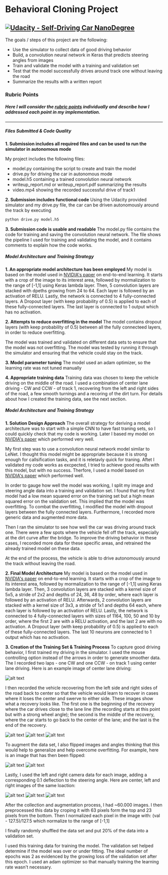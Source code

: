 # **Behavioral Cloning Project** 
[![Udacity - Self-Driving Car NanoDegree](https://s3.amazonaws.com/udacity-sdc/github/shield-carnd.svg)](http://www.udacity.com/drive)
---
The goals / steps of this project are the following:
* Use the simulator to collect data of good driving behavior
* Build, a convolution neural network in Keras that predicts steering angles from images
* Train and validate the model with a training and validation set
* Test that the model successfully drives around track one without leaving the road
* Summarize the results with a written report


[//]: # (Image References)

[image2]: ./examples/center.jpg "center lane"
[image3]: ./examples/recover1.jpg "Recovery Image1"
[image4]: ./examples/recover2.jpg "Recovery Image2"
[image5]: ./examples/recover3.jpg "Recovery Image3"
[image6]: ./examples/normal.jpg "Normal Image"
[image7]: ./examples/flipped.jpg "Flipped Image"
[image8]: ./examples/middle.jpg "middle Image"
[image9]: ./examples/left.jpg "left Image"
[image10]: ./examples/right.jpg "right Image"

### Rubric Points
##### Here I will consider the [rubric points](https://review.udacity.com/#!/rubrics/432/view) individually and describe how I addressed each point in my implementation.  

---
##### **Files Submitted & Code Quality**

**1. Submission includes all required files and can be used to run the simulator in autonomous mode**

My project includes the following files:
* model.py containing the script to create and train the model
* drive.py for driving the car in autonomous mode
* model.h5 containing a trained convolution neural network 
* writeup_report.md or writeup_report.pdf summarizing the results
* video.mp4 showing the recorded successful drive of track1 

**2. Submission includes functional code**
Using the Udacity provided simulator and my drive.py file, the car can be driven autonomously around the track by executing 
```sh
python drive.py model.h5
```

**3. Submission code is usable and readable**
The model.py file contains the code for training and saving the convolution neural network. The file shows the pipeline I used for training and validating the model, and it contains comments to explain how the code works.

##### Model Architecture and Training Strategy

**1. An appropriate model architecture has been employed**
My model is based on the model used in [NVIDIA's paper](https://images.nvidia.com/content/tegra/automotive/images/2016/solutions/pdf/end-to-end-dl-using-px.pdf) on end-to-end learning. It starts with a crop of the image to its interest area, followed by mormalization to the range of [-1,1] using Keras lambda layer. Then, 5 convolution layers are stacked with dpeths growing from 24 to 64. Each layer is followed by an activation of RELU. Lastly, the network is connected to 4 fully-connected layers. A Dropout layer (with keep probability of 0.5) is applied to each of these fully-connected layers. The last layer is connected to 1 output which has no activation.

**2. Attempts to reduce overfitting in the model**
The model contains dropout layers (with keep probability of 0.5) between all the fully connecteed layers, in order to reduce overfitting.

The model was trained and validated on different data sets to ensure that the model was not overfitting. The model was tested by running it through the simulator and ensuring that the vehicle could stay on the track.

**3. Model parameter tuning**
The model used an adam optimizer, so the learning rate was not tuned manually 

**4. Appropriate training data**
Training data was chosen to keep the vehicle driving on the middle of the road. I used a combination of center lane driving - CW and CCW - of track 1, recovering from the left and right sides of the road, a few smooth turnings and a recoring of the dirt turn.
For details about how I created the training data, see the next section. 

##### Model Architecture and Training Strategy
**1. Solution Design Approach**
The overall strategy for deriving a model architecture was to start with a simple CNN to have fast traning sets, so I could quickly check that my code is working. Later I based my model on [NVIDIA's paper](https://images.nvidia.com/content/tegra/automotive/images/2016/solutions/pdf/end-to-end-dl-using-px.pdf) which performed very well.

My first step was to use a convolution neural network model similar to LeNet. I thought this model might be appropriate because it is strong enough for callsification tasks, and it is reletavly quick for traning. Aftet I validated my code works as excpected, I tried to achieve good results with this model, but with no success. Therfore, I used a model based on [NVIDIA's paper](https://images.nvidia.com/content/tegra/automotive/images/2016/solutions/pdf/end-to-end-dl-using-px.pdf) which performed well.

In order to gauge how well the model was working, I split my image and steering angle data into a training and validation set.
I found that my first model had a low mean squared error on the training set but a high mean squared error on the validation set. This implied that the model was overfitting. 
To combat the overfitting, I modified the model with dropout layers between the fully connected layers. Furthermore, I recorded more generic data and augmented more data.

Then I ran the simulator to see how well the car was driving around track one. There were a few spots where the vehicle fell off the track, especially at the dirt curve after the bridge. To improve the driving behavior in these cases, I recorded more data for these specific areas, and retrained the already trained model on these data.

At the end of the process, the vehicle is able to drive autonomously around the track without leaving the road.

**2. Final Model Architecture**
My model is based on the model used in [NVIDIA's paper](https://images.nvidia.com/content/tegra/automotive/images/2016/solutions/pdf/end-to-end-dl-using-px.pdf) on end-to-end learning. It starts with a crop of the image to its interest area, followed by mormalization to the range of [-1,1] using Keras lambda layer. Then, 3 convolution layers are stacked with a kernel size of 5x5, a stride of 2x2 and depths of 24, 36, 48 by order, where each layer is followed by an activation of RELU. Afterwards, 2 convolution layers are stacked with a kernel size of 3x3, a stride of 1x1 and depths 64 each, where each layer is followed by an activation of RELU. Lastly, the network is connected to 4 fully-connected layers with sizes of 1164, 100, 50 and 10 by order, where the first 2 are with a RELU activation, and the last 2 are with no activation. A Dropout layer (with keep probability of 0.5) is applied to each of these fully-connected layers. The last 10 neurons are connected to 1 output which has no activation.

**3. Creation of the Training Set & Training Process**
To capture good driving behavior, I first trained my driving in the simulator. I used the mouse controlling option instead of the arrows in order to generate smoother data. 
The I recorded two laps - one CW and one CCW - on track 1 using center lane driving. Here is an example image of center lane driving:

![alt text][image2]

I then recorded the vehicle recovering from the left side and right sides of the road back to center so that the vehicle would learn to recover in cases where it loses the center and swerve to either side. These images show what a recovery looks like. The first one is the beginning of the recovery where the car drives close to the lane line (the recording starts at this point but with a strong wheel angle); the second is the middle of the recovery, where the car starts to go back to the center of the lane; and the last is the end of the recovery.

![alt text][image3]
![alt text][image4]
![alt text][image5]

To augment the data set, I also flipped images and angles thinking that this would help to generalize and help overcome overfitting. For example, here is an image that has then been flipped:

![alt text][image6]
![alt text][image7]

Lastly, I used the left and right camera data for each image, adding a corresponding 0.1 deflection to the steering angle. Here are center, left and right images of the same loaction:

![alt text][image8]
![alt text][image9]
![alt text][image10]

After the collection and augmentation process, I had ~60.000 images. I then preprocessed this data by croping it with 63 pixels form the top and 23 pixels from the bottom. Then I normalized each pixel in the image with: (val - 127.5)/127.5 which normalize to the range of [-1,1] 

I finally randomly shuffled the data set and put 20% of the data into a validation set. 

I used this training data for training the model. The validation set helped determine if the model was over or under fitting. The ideal number of epochs was 2 as evidenced by the growing loss of the validation set after this epoch. I used an adam optimizer so that manually training the learning rate wasn't necessary.

